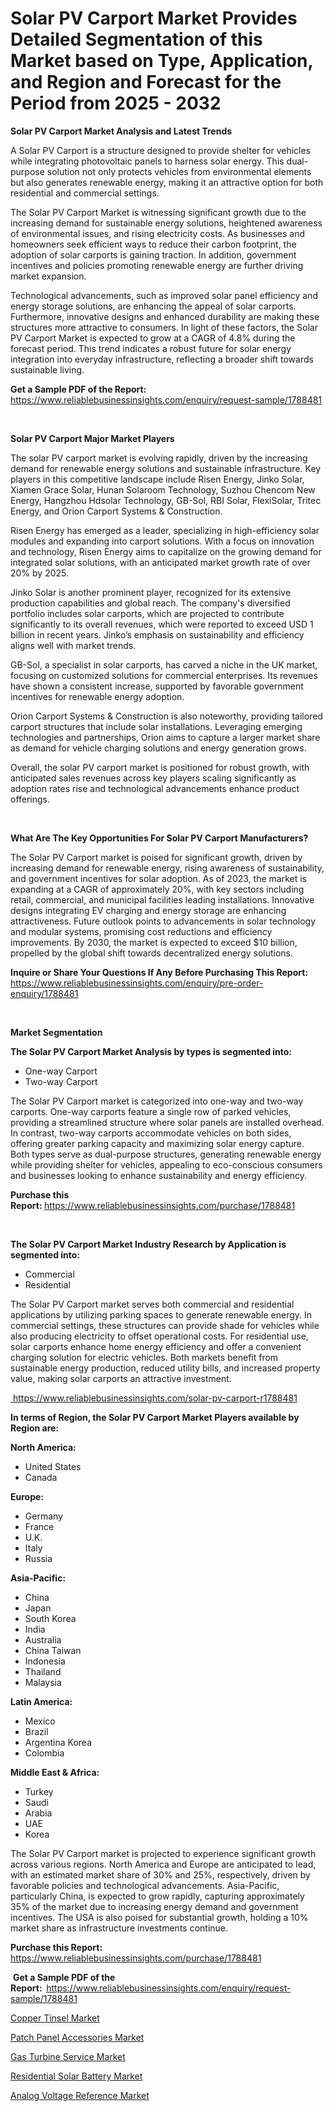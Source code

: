 <p><h1>Solar PV Carport Market Provides Detailed Segmentation of this Market based on Type, Application, and Region and Forecast for the Period from 2025 - 2032</h1></p><p><strong>Solar PV Carport Market Analysis and Latest Trends</strong></p>
<p><p>A Solar PV Carport is a structure designed to provide shelter for vehicles while integrating photovoltaic panels to harness solar energy. This dual-purpose solution not only protects vehicles from environmental elements but also generates renewable energy, making it an attractive option for both residential and commercial settings.</p><p>The Solar PV Carport Market is witnessing significant growth due to the increasing demand for sustainable energy solutions, heightened awareness of environmental issues, and rising electricity costs. As businesses and homeowners seek efficient ways to reduce their carbon footprint, the adoption of solar carports is gaining traction. In addition, government incentives and policies promoting renewable energy are further driving market expansion.</p><p>Technological advancements, such as improved solar panel efficiency and energy storage solutions, are enhancing the appeal of solar carports. Furthermore, innovative designs and enhanced durability are making these structures more attractive to consumers. In light of these factors, the Solar PV Carport Market is expected to grow at a CAGR of 4.8% during the forecast period. This trend indicates a robust future for solar energy integration into everyday infrastructure, reflecting a broader shift towards sustainable living.</p></p>
<p><strong>Get a Sample PDF of the Report:&nbsp;</strong> <a href="https://www.reliablebusinessinsights.com/enquiry/request-sample/1788481?utm_campaign=57&utm_medium=2&utm_source=Github&utm_content=ia&utm_term=07042025&utm_id=solar-pv-carport">https://www.reliablebusinessinsights.com/enquiry/request-sample/1788481</a></p>
<p>&nbsp;</p>
<p><strong>Solar PV Carport Major Market Players</strong></p>
<p><p>The solar PV carport market is evolving rapidly, driven by the increasing demand for renewable energy solutions and sustainable infrastructure. Key players in this competitive landscape include Risen Energy, Jinko Solar, Xiamen Grace Solar, Hunan Solaroom Technology, Suzhou Chencom New Energy, Hangzhou Hdsolar Technology, GB-Sol, RBI Solar, FlexiSolar, Tritec Energy, and Orion Carport Systems & Construction.</p><p>Risen Energy has emerged as a leader, specializing in high-efficiency solar modules and expanding into carport solutions. With a focus on innovation and technology, Risen Energy aims to capitalize on the growing demand for integrated solar solutions, with an anticipated market growth rate of over 20% by 2025. </p><p>Jinko Solar is another prominent player, recognized for its extensive production capabilities and global reach. The company's diversified portfolio includes solar carports, which are projected to contribute significantly to its overall revenues, which were reported to exceed USD 1 billion in recent years. Jinko’s emphasis on sustainability and efficiency aligns well with market trends.</p><p>GB-Sol, a specialist in solar carports, has carved a niche in the UK market, focusing on customized solutions for commercial enterprises. Its revenues have shown a consistent increase, supported by favorable government incentives for renewable energy adoption.</p><p>Orion Carport Systems & Construction is also noteworthy, providing tailored carport structures that include solar installations. Leveraging emerging technologies and partnerships, Orion aims to capture a larger market share as demand for vehicle charging solutions and energy generation grows.</p><p>Overall, the solar PV carport market is positioned for robust growth, with anticipated sales revenues across key players scaling significantly as adoption rates rise and technological advancements enhance product offerings.</p></p>
<p>&nbsp;</p>
<p><strong>What Are The Key Opportunities For Solar PV Carport Manufacturers?</strong></p>
<p><p>The Solar PV Carport market is poised for significant growth, driven by increasing demand for renewable energy, rising awareness of sustainability, and government incentives for solar adoption. As of 2023, the market is expanding at a CAGR of approximately 20%, with key sectors including retail, commercial, and municipal facilities leading installations. Innovative designs integrating EV charging and energy storage are enhancing attractiveness. Future outlook points to advancements in solar technology and modular systems, promising cost reductions and efficiency improvements. By 2030, the market is expected to exceed $10 billion, propelled by the global shift towards decentralized energy solutions.</p></p>
<p><strong>Inquire or Share Your Questions If Any Before Purchasing This Report:</strong> <a href="https://www.reliablebusinessinsights.com/enquiry/pre-order-enquiry/1788481?utm_campaign=57&utm_medium=2&utm_source=Github&utm_content=ia&utm_term=07042025&utm_id=solar-pv-carport">https://www.reliablebusinessinsights.com/enquiry/pre-order-enquiry/1788481</a></p>
<p>&nbsp;</p>
<p><strong>Market Segmentation</strong></p>
<p><strong>The Solar PV Carport Market Analysis by types is segmented into:</strong></p>
<p><ul><li>One-way Carport</li><li>Two-way Carport</li></ul></p>
<p><p>The Solar PV Carport market is categorized into one-way and two-way carports. One-way carports feature a single row of parked vehicles, providing a streamlined structure where solar panels are installed overhead. In contrast, two-way carports accommodate vehicles on both sides, offering greater parking capacity and maximizing solar energy capture. Both types serve as dual-purpose structures, generating renewable energy while providing shelter for vehicles, appealing to eco-conscious consumers and businesses looking to enhance sustainability and energy efficiency.</p></p>
<p><strong>Purchase this Report:&nbsp;</strong><a href="https://www.reliablebusinessinsights.com/purchase/1788481?utm_campaign=57&utm_medium=2&utm_source=Github&utm_content=ia&utm_term=07042025&utm_id=solar-pv-carport">https://www.reliablebusinessinsights.com/purchase/1788481</a></p>
<p>&nbsp;</p>
<p><strong>The Solar PV Carport Market Industry Research by Application is segmented into:</strong></p>
<p><ul><li>Commercial</li><li>Residential</li></ul></p>
<p><p>The Solar PV Carport market serves both commercial and residential applications by utilizing parking spaces to generate renewable energy. In commercial settings, these structures can provide shade for vehicles while also producing electricity to offset operational costs. For residential use, solar carports enhance home energy efficiency and offer a convenient charging solution for electric vehicles. Both markets benefit from sustainable energy production, reduced utility bills, and increased property value, making solar carports an attractive investment.</p></p>
<p><a href="https://www.reliablebusinessinsights.com/solar-pv-carport-r1788481?utm_campaign=57&utm_medium=2&utm_source=Github&utm_content=ia&utm_term=07042025&utm_id=solar-pv-carport">&nbsp;https://www.reliablebusinessinsights.com/solar-pv-carport-r1788481</a></p>
<p><strong>In terms of Region, the Solar PV Carport Market Players available by Region are:</strong></p>
<p>
    <p> <strong> North America: </strong>
        <ul>
            <li>United States</li>
            <li>Canada</li>
        </ul>
        </p> 
    <p> <strong> Europe: </strong>
        <ul>
            <li>Germany</li>
            <li>France</li>
            <li>U.K.</li>
            <li>Italy</li>
            <li>Russia</li>
        </ul>
        </p> 
    <p> <strong> Asia-Pacific: </strong>
        <ul>
            <li>China</li>
            <li>Japan</li>
            <li>South Korea</li>
            <li>India</li>
            <li>Australia</li>
            <li>China Taiwan</li>
            <li>Indonesia</li>
            <li>Thailand</li>
            <li>Malaysia</li>
        </ul>
        </p> 
    <p> <strong> Latin America: </strong>
        <ul>
            <li>Mexico</li>
            <li>Brazil</li>
            <li>Argentina Korea</li>
            <li>Colombia</li>
        </ul>
        </p> 
    <p> <strong> Middle East & Africa: </strong>
        <ul>
            <li>Turkey</li>
            <li>Saudi</li>
            <li>Arabia</li>
            <li>UAE</li>
            <li>Korea</li>
        </ul>
    </p>
    </p>
<p><p>The Solar PV Carport market is projected to experience significant growth across various regions. North America and Europe are anticipated to lead, with an estimated market share of 30% and 25%, respectively, driven by favorable policies and technological advancements. Asia-Pacific, particularly China, is expected to grow rapidly, capturing approximately 35% of the market due to increasing energy demand and government incentives. The USA is also poised for substantial growth, holding a 10% market share as infrastructure investments continue.</p></p>
<p><strong>Purchase this Report: </strong><a href="https://www.reliablebusinessinsights.com/purchase/1788481?utm_campaign=57&utm_medium=2&utm_source=Github&utm_content=ia&utm_term=07042025&utm_id=solar-pv-carport">https://www.reliablebusinessinsights.com/purchase/1788481</a></p>
<p>&nbsp;<strong>Get a Sample PDF of the Report:&nbsp;&nbsp;</strong><a href="https://www.reliablebusinessinsights.com/enquiry/request-sample/1788481?utm_campaign=57&utm_medium=2&utm_source=Github&utm_content=ia&utm_term=07042025&utm_id=solar-pv-carport">https://www.reliablebusinessinsights.com/enquiry/request-sample/1788481</a></p>
<p><strong></strong></p>
<p><p><a href="https://github.com/snakewaduddx/Market-Research-Report-List-1/blob/main/copper-tinsel-market.md?utm_campaign=57&utm_medium=2&utm_source=Github&utm_content=ia&utm_term=07042025&utm_id=solar-pv-carport">Copper Tinsel Market</a></p><p><a href="https://github.com/houltngake/Market-Research-Report-List-1/blob/main/patch-panel-accessories-market.md?utm_campaign=57&utm_medium=2&utm_source=Github&utm_content=ia&utm_term=07042025&utm_id=solar-pv-carport">Patch Panel Accessories Market</a></p><p><a href="https://github.com/direepittr/Market-Research-Report-List-1/blob/main/gas-turbine-service-market.md?utm_campaign=57&utm_medium=2&utm_source=Github&utm_content=ia&utm_term=07042025&utm_id=solar-pv-carport">Gas Turbine Service Market</a></p><p><a href="https://github.com/zeyddaddo4/Market-Research-Report-List-1/blob/main/residential-solar-battery-market.md?utm_campaign=57&utm_medium=2&utm_source=Github&utm_content=ia&utm_term=07042025&utm_id=solar-pv-carport">Residential Solar Battery Market</a></p><p><a href="https://github.com/pllahoithana9/Market-Research-Report-List-1/blob/main/analog-voltage-reference-market.md?utm_campaign=57&utm_medium=2&utm_source=Github&utm_content=ia&utm_term=07042025&utm_id=solar-pv-carport">Analog Voltage Reference Market</a></p></p>